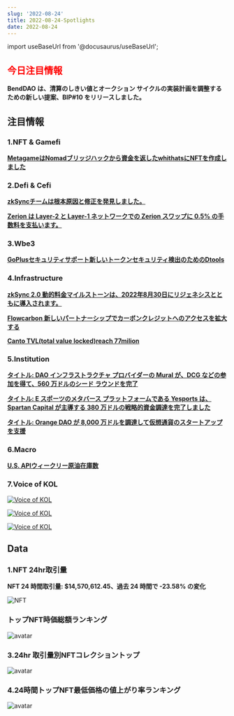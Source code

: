 ```yaml
---
slug: '2022-08-24'
title: 2022-08-24-Spotlights
date: 2022-08-24
---
```


import useBaseUrl from '@docusaurus/useBaseUrl';

## <font color='red'>今日注目情報</font>
**BendDAO は、清算のしきい値とオークション サイクルの実装計画を調整するための新しい提案、BIP#10 をリリースしました。**


## 注目情報


### 1.NFT & Gamefi

[**MetagameはNomadブリッジハックから資金を返したwhithatsにNFTを作成しました**](https://twitter.com/nomadxyz_/status/1562097376214388736)



### 2.Defi & Cefi

[**zkSyncチームは根本原因と修正を発見しました。**](https://twitter.com/PhezzanProtocol/status/1562072051938369537?s=20)


[**Zerion は Layer-2 と Layer-1 ネットワークでの Zerion スワップに 0.5% の手数料を支払います。**](https://zerion.io/blog/another-step-towards-decentralized-future-genesis-cards/)




### 3.Wbe3

[**GoPlusセキュリティサポート新しいトークンセキュリティ検出のためのDtools**](https://medium.com/@metadtools/goplus-security-support-dtools-for-new-token-security-detection-39e8a6db37c5?source=rss------web3-5)




### 4.Infrastructure

[**zkSync 2.0 動的料金マイルストーンは、2022年8月30日にリジェネシスとともに導入されます。**](https://twitter.com/zksync/status/1562105912743014400)


[**Flowcarbon 新しいパートナーシップでカーボンクレジットへのアクセスを拡大する**](https://www.morningstar.com/news/business-wire/20220822005668/flowcarbon-to-expand-access-to-carbon-credits-with-new-partnerships)


[**Canto TVL(total value locked)reach 77milion**](https://defillama.com/chain/Canto)



### 5.Institution

[**タイトル: DAO インフラストラクチャ プロバイダーの Mural が、DCG などの参加を得て、560 万ドルのシード ラウンドを完了**](https://techcrunch.com/2022/08/23/mural-raised-5-6m-to-help-brands-deploy-dao-treasury-funds/)


[**タイトル: E スポーツのメタバース プラットフォームである Yesports は、Spartan Capital が主導する 380 万ドルの戦略的資金調達を完了しました**](https://techcrunch.com/2022/08/23/mural-raised-5-6m-to-help-brands-deploy-dao-treasury-funds/)


[**タイトル: Orange DAO が 8,000 万ドルを調達して仮想通貨のスタートアップを支援**](https://techcrunch.com/2022/08/23/y-combinator-80-million-web3-crypto-startup-venture-capital-dao/)



### 6.Macro

[**U.S. APIウィークリー原油在庫数**](https://www.investing.com/economic-calendar/api-weekly-crude-stock-656)



### 7.Voice of KOL

[![Voice of KOL](https://www.notion.so/image/https%3A%2F%2Fs3-us-west-2.amazonaws.com%2Fsecure.notion-static.com%2F65a9e171-1425-411f-9254-075b5766a311%2FUntitled.png?table=block&id=5966ea85-e096-41d4-bef6-d2c345ee77e1&spaceId=41114628-025a-49e8-b106-29a10cf50898&width=2000&userId=45751792-88bf-4e22-94dd-e59ac363f1e2&cache=v2)](https://twitter.com/BendDAO/status/1562097829841055745?s=20&t=SR18--r0uyjwJnNNngOEGA)

[![Voice of KOL](https://www.notion.so/image/https%3A%2F%2Fs3-us-west-2.amazonaws.com%2Fsecure.notion-static.com%2Fd3fb6140-fc9f-4149-a82f-cfe22cf09c87%2FUntitled.png?table=block&id=38ac105e-5602-4097-b0c5-78da4606afcd&spaceId=41114628-025a-49e8-b106-29a10cf50898&width=2000&userId=45751792-88bf-4e22-94dd-e59ac363f1e2&cache=v2)](https://twitter.com/WuBlockchain/status/1562253417132822528?s=20&t=CFI2KuTO0zHybwz9rrTn4A)

[![Voice of KOL](https://www.notion.so/image/https%3A%2F%2Fs3-us-west-2.amazonaws.com%2Fsecure.notion-static.com%2F1ac78568-992d-47f1-b5d4-7b23c81a35fd%2FUntitled.png?table=block&id=12b2d672-4a78-46ad-ac95-dbb8fbebce5c&spaceId=41114628-025a-49e8-b106-29a10cf50898&width=2000&userId=45751792-88bf-4e22-94dd-e59ac363f1e2&cache=v2)](https://twitter.com/cz_binance/status/1562107746933252096?s=20&t=CFI2KuTO0zHybwz9rrTn4A)



## Data


### 1.NFT 24hr取引量

**NFT 24 時間取引量: $14,570,612.45、過去 24 時間で -23.58% の変化**

![NFT](https://www.notion.so/image/https%3A%2F%2Fs3-us-west-2.amazonaws.com%2Fsecure.notion-static.com%2Fd569699e-5071-430a-a607-c16863a87048%2FUntitled.png?table=block&id=d0036b5b-e152-4f90-9602-6584fbf07b56&spaceId=41114628-025a-49e8-b106-29a10cf50898&width=2000&userId=45751792-88bf-4e22-94dd-e59ac363f1e2&cache=v2)



### トップNFT時価総額ランキング

![avatar](https://www.notion.so/image/https%3A%2F%2Fs3-us-west-2.amazonaws.com%2Fsecure.notion-static.com%2Ffecb297f-72a4-4213-a217-65f5c95ef093%2FUntitled.png?table=block&id=83ad8b33-282f-4871-a054-90935f69eb39&spaceId=41114628-025a-49e8-b106-29a10cf50898&width=2000&userId=45751792-88bf-4e22-94dd-e59ac363f1e2&cache=v2)



### 3.24hr 取引量別NFTコレクショントップ

![avatar](https://www.notion.so/image/https%3A%2F%2Fs3-us-west-2.amazonaws.com%2Fsecure.notion-static.com%2Fa1b66f37-2d6e-4aef-b83a-1f9be011ac07%2FUntitled.png?table=block&id=8d6edf63-4a41-4559-ba9b-976190e118eb&spaceId=41114628-025a-49e8-b106-29a10cf50898&width=2000&userId=45751792-88bf-4e22-94dd-e59ac363f1e2&cache=v2)



### 4.24時間トップNFT最低価格の値上がり率ランキング

![avatar](https://www.notion.so/image/https%3A%2F%2Fs3-us-west-2.amazonaws.com%2Fsecure.notion-static.com%2Fcd01884f-404b-4360-97b9-4a380cd075df%2FUntitled.png?table=block&id=cff3a334-4320-4a57-90a0-e366dbe360fd&spaceId=41114628-025a-49e8-b106-29a10cf50898&width=2000&userId=45751792-88bf-4e22-94dd-e59ac363f1e2&cache=v2)